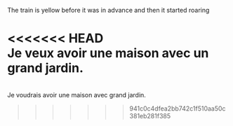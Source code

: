 The train is yellow 
before it was in advance 
and then it started roaring

<<<<<<< HEAD
<br> Je veux avoir une maison avec un grand jardin.
=======
<br> Je voudrais avoir une maison avec grand jardin.
>>>>>>> 941c0c4dfea2bb742c1f510aa50c381eb281f385
